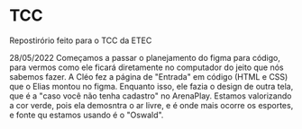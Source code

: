 # TCC
Repostirório feito para o TCC da ETEC

28/05/2022
Começamos a passar o planejamento do figma para código, para vermos como ele ficará diretamente no computador do jeito que nós sabemos fazer.
A Cléo fez a página de "Entrada" em código (HTML e CSS) que o Elias montou no figma. Enquanto isso, ele fazia o design de outra tela, que é a "caso você não tenha 
cadastro" no ArenaPlay. 
Estamos valorizando a cor verde, pois ela demosntra o ar livre, e é onde mais ocorre os esportes, e fonte qu estamos usando é o "Oswald".

